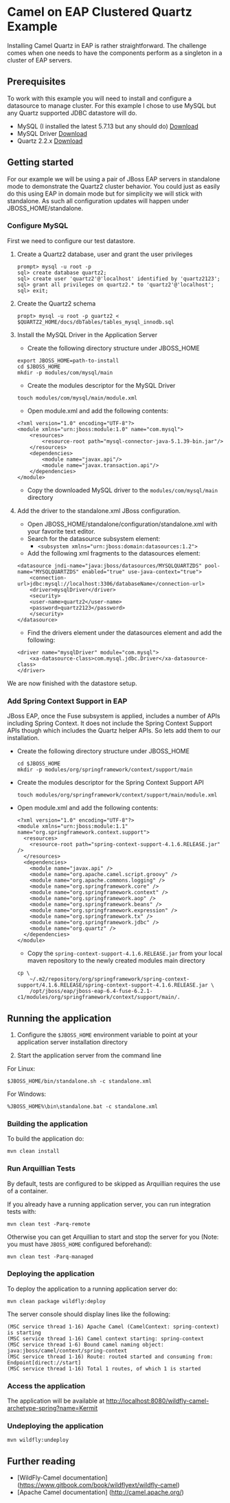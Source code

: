 # Camel on EAP Clustered Quartz Example

Installing Camel Quartz in EAP is rather straightforward.  The challenge comes when one needs to have the components perform as a singleton in a cluster of EAP servers.

## Prerequisites
To work with this example you will need to install and configure a datasource to manage cluster.  For this example I chose to use MySQL but any Quartz supported JDBC datastore will do.

* MySQL (I installed the latest 5.7.13 but any should do) [Download](http://dev.mysql.com/downloads/mysql/ "MySQL Download")  
* MySQL Driver [Download](https://dev.mysql.com/downloads/connector/j/ "MySQL Driver Download") 
* Quartz 2.2.x [Download](http://d2zwv9pap9ylyd.cloudfront.net/quartz-2.2.3-distribution.tar.gz "Download")  

## Getting started

For our example we will be using a pair of JBoss EAP servers in standalone mode to demonstrate the Quartz2 cluster behavior.  You could just as easily do this using EAP in domain mode but for simplicity we will stick with standalone.  As such all configuration updates will happen under JBOSS_HOME/standalone.  

### Configure MySQL

First we need to configure our test datastore.

1. Create a Quartz2 database, user and grant the user privileges
    
    ```
    prompt> mysql -u root -p
    sql> create database quartz2;
    sql> create user 'quartz2'@'localhost' identified by 'quartz2123';
    sql> grant all privileges on quartz2.* to 'quartz2'@'localhost';
    sql> exit;
    ```

2. Create the Quartz2 schema

    ```
	propt> mysql -u root -p quartz2 < $QUARTZ2_HOME/docs/dbTables/tables_mysql_innodb.sql
    ```

3. Install the MySQL Driver in the Application Server
    * Create the following directory structure under JBOSS_HOME

    ```
	export JBOSS_HOME=path-to-install
	cd $JBOSS_HOME
	mkdir -p modules/com/mysql/main
    ```
    * Create the modules descriptor for the MySQL Driver

    ```
    touch modules/com/mysql/main/module.xml
    ```
    
    * Open module.xml and add the following contents:
    
    ```
    <?xml version="1.0" encoding="UTF-8"?>
    <module xmlns="urn:jboss:module:1.0" name="com.mysql">
        <resources>
            <resource-root path="mysql-connector-java-5.1.39-bin.jar"/>
        </resources>
        <dependencies>
            <module name="javax.api"/>
            <module name="javax.transaction.api"/>
        </dependencies>
    </module>
    ```
    
    * Copy the downloaded MySQL driver to the `modules/com/mysql/main` directory

4. Add the driver to the standalone.xml JBoss configuration.  
    * Open JBOSS_HOME/standalone/configuration/standalone.xml with your favorite text editor. 
    * Search for the datasource subsystem element: 
        * `<subsystem xmlns="urn:jboss:domain:datasources:1.2">`
    * Add the following xml fragments to the datasources element:
    
    ```
    <datasource jndi-name="java:jboss/datasources/MYSQLQUARTZDS" pool-name="MYSQLQUARTZDS" enabled="true" use-java-context="true">
        <connection-url>jdbc:mysql://localhost:3306/databaseName</connection-url>
        <driver>mysqlDriver</driver>
        <security>
        <user-name>quartz2</user-name>
        <password>quartz2123</password>
        </security>
    </datasource>
    ```

    * Find the drivers element under the datasources element and add the following:

    ```
    <driver name="mysqlDriver" module="com.mysql">
        <xa-datasource-class>com.mysql.jdbc.Driver</xa-datasource-class>
    </driver>
    ```

We are now finished with the datastore setup.

### Add Spring Context Support in EAP

JBoss EAP, once the Fuse subsystem is applied, includes a number of APIs including Spring Context. It does not include the Spring Context Support APIs though which includes the Quartz helper APIs.  So lets add them to our installation.

* Create the following directory structure under JBOSS_HOME

    ```
    cd $JBOSS_HOME
    mkdir -p modules/org/springframework/context/support/main
    ```

* Create the modules descriptor for the Spring Context Support API

    ```
    touch modules/org/springframework/context/support/main/module.xml
    ```
    
* Open module.xml and add the following contents:
    
    ```
    <?xml version="1.0" encoding="UTF-8"?>
    <module xmlns="urn:jboss:module:1.1" name="org.springframework.context.support">
      <resources>
        <resource-root path="spring-context-support-4.1.6.RELEASE.jar" />
      </resources>
      <dependencies>
        <module name="javax.api" />
        <module name="org.apache.camel.script.groovy" />
        <module name="org.apache.commons.logging" />
        <module name="org.springframework.core" />
        <module name="org.springframework.context" />
        <module name="org.springframework.aop" />
        <module name="org.springframework.beans" />
        <module name="org.springframework.expression" />
        <module name="org.springframework.tx" />
        <module name="org.springframework.jdbc" />
        <module name="org.quartz" />
      </dependencies>
    </module>
    ```
    
    * Copy the `spring-context-support-4.1.6.RELEASE.jar` from your local maven repository to the newly created modules main directory
    
    ```
    cp \
        ~/.m2/repository/org/springframework/spring-context-support/4.1.6.RELEASE/spring-context-support-4.1.6.RELEASE.jar \
        /opt/jboss/eap/jboss-eap-6.4-fuse-6.2.1-c1/modules/org/springframework/context/support/main/.
    ```     


## Running the application

1. Configure the `$JBOSS_HOME` environment variable to point at your application server installation directory

3. Start the application server from the command line

For Linux:

`$JBOSS_HOME/bin/standalone.sh -c standalone.xml`

For Windows:

`%JBOSS_HOME%\bin\standalone.bat -c standalone.xml`

### Building the application

To build the application do:

`mvn clean install`

### Run Arquillian Tests
    
By default, tests are configured to be skipped as Arquillian requires the use of a container.

If you already have a running application server, you can run integration tests with:

`mvn clean test -Parq-remote`

Otherwise you can get Arquillian to start and stop the server for you (Note: you must have `JBOSS_HOME` configured beforehand):

`mvn clean test -Parq-managed`

### Deploying the application

To deploy the application to a running application server do:

`mvn clean package wildfly:deploy` 

The server console should display lines like the following:

```
(MSC service thread 1-16) Apache Camel (CamelContext: spring-context) is starting
(MSC service thread 1-16) Camel context starting: spring-context
(MSC service thread 1-6) Bound camel naming object: java:jboss/camel/context/spring-context
(MSC service thread 1-16) Route: route4 started and consuming from: Endpoint[direct://start]
(MSC service thread 1-16) Total 1 routes, of which 1 is started
```

### Access the application

The application will be available at <http://localhost:8080/wildfly-camel-archetype-spring?name=Kermit>

### Undeploying the application

`mvn wildfly:undeploy`

## Further reading

* [WildFly-Camel documentation] (https://www.gitbook.com/book/wildflyext/wildfly-camel)
* [Apache Camel documentation] (http://camel.apache.org/)
